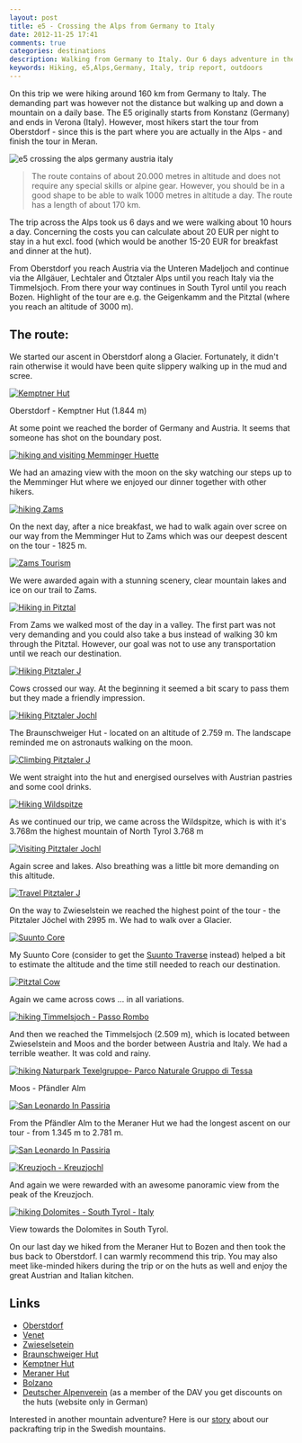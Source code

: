 ```yaml
---
layout: post
title: e5 - Crossing the Alps from Germany to Italy
date: 2012-11-25 17:41
comments: true
categories: destinations
description: Walking from Germany to Italy. Our 6 days adventure in the Alps.
keywords: Hiking, e5,Alps,Germany, Italy, trip report, outdoors
---
```

On this trip we were hiking around 160 km from Germany to Italy. The demanding part was however not the distance but walking up and down a mountain on a daily base. The E5 originally starts from Konstanz (Germany) and ends in Verona (Italy). However, most hikers start the tour from Oberstdorf - since this is the part where you are actually in the Alps - and finish the tour in Meran. 

![][image-1]
<!--more-->

> The route contains of about 20.000 metres in altitude and does not require any special skills or alpine gear. However, you should be in a good shape to be able to walk 1000 metres in altitude a day. The route has a length of about 170 km.

The trip across the Alps took us 6 days and we were walking about 10 hours a day. Concerning the costs you can calculate about 20 EUR per night to stay in a hut excl. food (which would be another 15-20 EUR for breakfast and dinner at the hut). 

From Oberstdorf you reach Austria via the Unteren Madeljoch and continue via the Allgäuer, Lechtaler and Ötztaler Alps until you reach Italy via the Timmelsjoch. From there your way continues in South Tyrol until you reach Bozen. Highlight of the tour are e.g. the Geigenkamm and the Pitztal (where you reach an altitude of 3000 m).

## The route:
We started our ascent in Oberstdorf along a Glacier. Fortunately, it didn't rain otherwise it would have been quite slippery walking up in the mud and scree.  

[![Kemptner Hut][image-2]][1]

Oberstdorf - Kemptner Hut (1.844 m)

At some point we reached the border of Germany and Austria. It seems that someone has shot on the boundary post.

[![hiking and visiting Memminger Huette][image-3]][2]

We had an amazing view with the moon on the sky watching our steps up to the Memminger Hut where we enjoyed our dinner together with other hikers.

[![hiking Zams][image-4]][3]

On the next day, after a nice breakfast, we had to walk again over scree on our way from the Memminger Hut to Zams which was our deepest descent on the tour - 1825 m.

[![Zams Tourism][image-5]][4]

We were awarded again with a stunning scenery, clear mountain lakes and ice on our trail to Zams.

[![Hiking in Pitztal][image-6]][5]

From Zams we walked most of the day in a valley. The first part was not very demanding and you could also take a bus instead of walking 30 km through the Pitztal. However, our goal was not to use any transportation until we reach our destination.

[![Hiking Pitztaler J][image-7]][6]

Cows crossed our way. At the beginning it seemed a bit scary to pass them but they made a friendly impression.

[![Hiking Pitztaler Jochl][image-8]][7]

The Braunschweiger Hut - located on an altitude of 2.759 m. The landscape reminded me on astronauts walking on the moon.

[![Climbing Pitztaler J][image-9]][8]

We went straight into the hut and energised ourselves with Austrian pastries and some cool drinks.

[![Hiking Wildspitze][image-10]][9]

As we continued our trip, we came across the Wildspitze, which is with it's 3.768m the highest mountain of North Tyrol 3.768 m

[![Visiting Pitztaler Jochl][image-11]][10]

Again scree and lakes. Also breathing was a little bit more demanding on this altitude.

[![Travel Pitztaler J][image-12]][11]

On the way to Zwieselstein we reached the highest point of the tour - the Pitztaler Jöchel with 2995 m. We had to walk over a Glacier.

[![Suunto Core][image-13]][12]

My Suunto Core (consider to get the <a href="http://www.hikeventures.com/deals/#suunto+traverse">Suunto Traverse</a> instead) helped a bit to estimate the altitude and the time still needed to reach our destination.

[![Pitztal Cow][image-14]][13]

Again we came across cows ... in all variations.

[![hiking Timmelsjoch - Passo Rombo][image-15]][14]

And then we reached the Timmelsjoch (2.509 m), which is located between Zwieselstein and Moos and the border between Austria and Italy. We had a terrible weather. It was cold and rainy.

[![hiking Naturpark Texelgruppe- Parco Naturale Gruppo di Tessa][image-16]][15]

Moos - Pfändler Alm

[![San Leonardo In Passiria][image-17]][16]

From the Pfändler Alm to the Meraner Hut we had the longest ascent on our tour - from 1.345 m
to 2.781 m.

[![San Leonardo In Passiria][image-18]][17]

[![Kreuzjoch - Kreuzjochl][image-19]][18]

And again we were rewarded with an awesome panoramic view from the peak of the Kreuzjoch.

[![hiking Dolomites - South Tyrol - Italy][image-20]][19]

View towards the Dolomites in South Tyrol.

On our last day we hiked from the Meraner Hut to Bozen and then took the bus back to Oberstdorf. I can warmly recommend this trip. You may also meet like-minded hikers during the trip or on the huts as well and enjoy the great Austrian and Italian kitchen.

## Links

* [Oberstdorf][20]
* [Venet][21]
* [Zwieselsetein][22]
* [Braunschweiger Hut][23]
* [Kemptner Hut][24]
* [Meraner Hut][25]
* [Bolzano][26]
* [Deutscher Alpenverein][27] (as a member of the DAV you get discounts on the huts (website only in German)

Interested in another mountain adventure? Here is our [story][28] about our packrafting trip in the Swedish mountains.

[1]:	http://www.flickr.com/photos/90204224@N07/8199115122/
[2]:	http://www.flickr.com/photos/90204224@N07/8197987855/
[3]:	http://www.flickr.com/photos/90204224@N07/8197974671/
[4]:	http://www.flickr.com/photos/90204224@N07/8199073150/
[5]:	http://www.flickr.com/photos/90204224@N07/8200207840/
[6]:	http://www.flickr.com/photos/90204224@N07/8199101743/
[7]:	http://www.flickr.com/photos/90204224@N07/8199080183/
[8]:	http://www.flickr.com/photos/90204224@N07/8199086799/
[9]:	http://www.flickr.com/photos/90204224@N07/8200185000/
[10]:	http://www.flickr.com/photos/90204224@N07/8199084673/
[11]:	http://www.flickr.com/photos/90204224@N07/8199074509/
[12]:	http://www.flickr.com/photos/90204224@N07/8200167888/
[13]:	http://www.flickr.com/photos/90204224@N07/8199108809/
[14]:	http://www.flickr.com/photos/90204224@N07/8199061639/
[15]:	http://www.flickr.com/photos/90204224@N07/8199063197/
[16]:	http://www.flickr.com/photos/90204224@N07/8200151840/
[17]:	http://www.flickr.com/photos/90204224@N07/8200145530/
[18]:	http://www.flickr.com/photos/90204224@N07/8199047331/
[19]:	http://www.flickr.com/photos/90204224@N07/8199049051/
[20]:	http://www.oberstdorf.de/en/
[21]:	http://www.venet.at/
[22]:	http://www.soelden.com/urlaub/EN/SD/WI/urlaubsplanung/ortsinformation/orte/zwieselstein/index.html
[23]:	http://www.kemptner-huette.de/
[24]:	http://www.memminger-huette.at/
[25]:	Meraner%20Hut
[26]:	http://www.bolzano-bozen.it/en.html
[27]:	http://www.alpenverein.de/
[28]:	http://www.hikeventures.com/packrafting-Njuoreatnu-Tornetrask-abisko/ "story"

[image-1]:	http://farm9.staticflickr.com/8201/8199045327_da0a7b0233_c.jpg "e5 crossing the alps germany austria italy"
[image-2]:	http://farm9.staticflickr.com/8489/8199115122_1041333c41_c.jpg
[image-3]:	http://farm9.staticflickr.com/8350/8197987855_31c1634258_c.jpg
[image-4]:	http://farm9.staticflickr.com/8348/8197974671_12bf592b0c_c.jpg
[image-5]:	http://farm9.staticflickr.com/8481/8199073150_86ac32eba2_c.jpg
[image-6]:	http://farm9.staticflickr.com/8349/8200207840_8ecb43babe_c.jpg
[image-7]:	http://farm9.staticflickr.com/8486/8199101743_4b46f1ce05_c.jpg
[image-8]:	http://farm9.staticflickr.com/8210/8199080183_65dd977f88_c.jpg
[image-9]:	http://farm9.staticflickr.com/8338/8199086799_dbbb0c539b_c.jpg
[image-10]:	http://farm9.staticflickr.com/8069/8200185000_07bca2bbda_c.jpg
[image-11]:	http://farm9.staticflickr.com/8338/8199084673_8de6459ed7_c.jpg
[image-12]:	http://farm9.staticflickr.com/8204/8199074509_f99211b032_c.jpg
[image-13]:	http://farm9.staticflickr.com/8350/8200167888_3f1c509bc9_c.jpg
[image-14]:	http://farm9.staticflickr.com/8347/8199108809_e091a3de06_c.jpg
[image-15]:	http://farm9.staticflickr.com/8207/8199061639_80e7c01a81_c.jpg
[image-16]:	http://farm9.staticflickr.com/8063/8199063197_b77a19803e_c.jpg
[image-17]:	http://farm9.staticflickr.com/8204/8200151840_03b78c8d73_c.jpg
[image-18]:	http://farm9.staticflickr.com/8344/8200145530_8d30f67832_c.jpg
[image-19]:	http://farm9.staticflickr.com/8068/8199047331_ac304d910a_c.jpg
[image-20]:	http://farm9.staticflickr.com/8348/8199049051_e6337db22c_c.jpg
